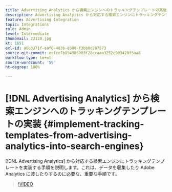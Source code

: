 ```yaml
---
title: Advertising Analytics から検索エンジンへのトラッキングテンプレートの実装
description: Advertising Analytics から対応する検索エンジンにトラッキングテンプレートを実装する手順を説明します。
feature: Advertising Integration
topic: Integrations
role: Admin
level: Intermediate
thumbnail: 23120.jpg
kt: 1651
exl-id: a6b3371f-eaf0-483b-8580-f3bb8d287573
source-git-commit: ecfce7b894986903f28ecaaa3252c903420f5aa8
workflow-type: tm+mt
source-wordcount: '59'
ht-degree: 100%

---
```


# [!DNL Advertising Analytics] から検索エンジンへのトラッキングテンプレートの実装 {#implement-tracking-templates-from-advertising-analytics-into-search-engines}

[!DNL Advertising Analytics] から対応する検索エンジンにトラッキングテンプレートを実装する手順を説明します。これは、データを収集したり Adobe Analytics に渡したりするのに必要な、重要な手順です。

>[!VIDEO](https://video.tv.adobe.com/v/38404/?quality=12&learn=on&captions=jpn)
